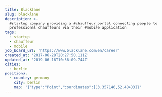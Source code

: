 ```yaml
---
title: Blacklane
slug: blacklane
description: >-
  #startup company providing a #chauffeur portal connecting people to
  professional chauffeurs via their #mobile application
tags:
  - startup
  - chauffeur
  - mobile
job_board_url: 'https://www.blacklane.com/en/career'
created_at: '2017-06-28T20:27:50.111Z'
updated_at: '2019-06-16T10:36:09.744Z'
cities:
  - berlin
positions:
  - country: germany
    city: berlin
    map: '{"type":"Point","coordinates":[13.357146,52.48483]}'
---
```



